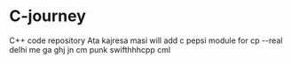 # C-journey
C++ code repository
Ata kajresa masi
will add
c pepsi module for cp
--real
delhi me
ga
ghj
jn
cm punk
swifthhhcpp
cml
